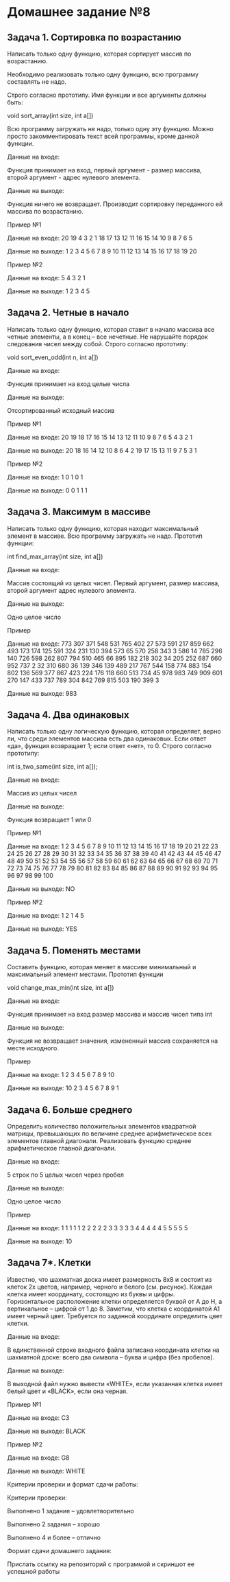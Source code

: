 # Домашнее задание №8


## Задача 1. Сортировка по возрастанию

Написать только одну функцию, которая сортирует массив по возрастанию.

Необходимо реализовать только одну функцию, всю программу составлять не
надо.

Строго согласно прототипу. Имя функции и все аргументы должны быть:

void sort_array(int size, int a[])

Всю программу загружать не надо, только одну эту функцию. Можно просто
закомментировать текст всей программы, кроме данной функции.


Данные на входе: 

Функция принимает на вход, первый аргумент - размер
массива, второй аргумент - адрес нулевого элемента.

Данные на выходе: 

Функция ничего не возвращает. Производит
сортировку переданного ей массива по возрастанию.


Пример №1

Данные на входе: 20 19 4 3 2 1 18 17 13 12 11 16 15 14 10 9 8 7 6 5

Данные на выходе: 1 2 3 4 5 6 7 8 9 10 11 12 13 14 15 16 17 18 19 20


Пример №2

Данные на входе: 5 4 3 2 1

Данные на выходе: 1 2 3 4 5


## Задача 2. Четные в начало

Написать только одну функцию, которая ставит в начало массива все четные
элементы, а в конец – все нечетные. Не нарушайте порядок следования чисел
между собой. Строго согласно прототипу:

void sort_even_odd(int n, int a[])


Данные на входе: 

Функция принимает на вход целые числа

Данные на выходе: 

Отсортированный исходный массив


Пример №1

Данные на входе: 20 19 18 17 16 15 14 13 12 11 10 9 8 7 6 5 4 3 2 1

Данные на выходе: 20 18 16 14 12 10 8 6 4 2 19 17 15 13 11 9 7 5 3
1


Пример №2

Данные на входе: 1 0 1 0 1

Данные на выходе: 0 0 1 1 1


## Задача 3. Максимум в массиве

Написать только одну функцию, которая находит максимальный элемент в
массиве. Всю программу загружать не надо.
Прототип функции: 

int find_max_array(int size, int a[])


Данные на входе: 

Массив состоящий из целых чисел. Первый аргумент,
размер массива, второй аргумент адрес нулевого элемента.

Данные на выходе:

Одно целое число


Пример

Данные на входе: 773 307 371 548 531 765 402 27 573 591 217 859
662 493 173 174 125 591 324 231 130 394 573 65 570 258 343 3 586 14 785
296 140 726 598 262 807 794 510 465 66 895 182 218 302 34 205 252 687 660
952 737 2 32 310 680 36 139 346 139 489 217 767 544 158 774 883 154 802
136 569 377 867 423 224 176 118 660 513 734 45 978 983 749 909 601 270
147 433 737 789 304 842 769 815 503 190 399 3

Данные на выходе: 983


## Задача 4. Два одинаковых

Написать только одну логическую функцию, которая определяет, верно ли, что
среди элементов массива есть два одинаковых. Если ответ «да», функция
возвращает 1; если ответ «нет», то 0. Строго согласно прототипу:

int is_two_same(int size, int a[]);


Данные на входе: 

Массив из целых чисел

Данные на выходе: 

Функция возвращает 1 или 0


Пример №1

Данные на входе: 1 2 3 4 5 6 7 8 9 10 11 12 13 14 15 16 17 18 19 20 21
22 23 24 25 26 27 28 29 30 31 32 33 34 35 36 37 38 39 40 41 42 43 44 45 46 47
48 49 50 51 52 53 54 55 56 57 58 59 60 61 62 63 64 65 66 67 68 69 70 71 72 73
74 75 76 77 78 79 80 81 82 83 84 85 86 87 88 89 90 91 92 93 94 95 96 97 98 99
100

Данные на выходе: NO


Пример №2

Данные на входе: 1 2 1 4 5

Данные на выходе: YES


## Задача 5. Поменять местами

Составить функцию, которая меняет в массиве минимальный и максимальный
элемент местами. Прототип функции

void change_max_min(int size, int a[])


Данные на входе: 

Функция принимает на вход размер массива и
массив чисел типа int

Данные на выходе: 

Функция не возвращает значения, измененный
массив сохраняется на месте исходного.


Пример

Данные на входе: 1 2 3 4 5 6 7 8 9 10

Данные на выходе: 10 2 3 4 5 6 7 8 9 1


## Задача 6. Больше среднего

Определить количество положительных элементов квадратной матрицы,
превышающих по величине среднее арифметическое всех элементов главной
диагонали. Реализовать функцию среднее арифметическое главной
диагонали.

Данные на входе: 

5 строк по 5 целых чисел через пробел

Данные на выходе: 

Одно целое число


Пример

Данные на входе: 1 1 1 1 1 2 2 2 2 2 3 3 3 3 3 4 4 4 4 4 5 5 5 5 5

Данные на выходе: 10


## Задача 7*. Клетки

Известно, что шахматная доска имеет размерность 8х8 и состоит из клеток 2х
цветов, например, черного и белого (см. рисунок). Каждая клетка имеет
координату, состоящую из буквы и цифры. Горизонтальное расположение
клетки определяется буквой от A до H, а вертикальное – цифрой от 1 до 8.
Заметим, что клетка с координатой А1 имеет черный цвет. Требуется по
заданной координате определить цвет клетки.


Данные на входе: 

В единственной строке входного файла записана
координата клетки на шахматной доске: всего два символа – буква и цифра
(без пробелов).

Данные на выходе: 

В выходной файл нужно вывести «WHITE», если
указанная клетка имеет белый цвет и «BLACK», если она черная.


Пример №1

Данные на входе: C3

Данные на выходе: BLACK

Пример №2

Данные на входе: G8

Данные на выходе: 
WHITE


Критерии проверки и формат сдачи работы:

Критерии проверки:

Выполнено 1 задание – удовлетворительно

Выполнено 2 задания – хорошо

Выполнено 4 и более – отлично

Формат сдачи домашнего задания:

Прислать ссылку на репозиторий с программой и скриншот ее успешной
работы

